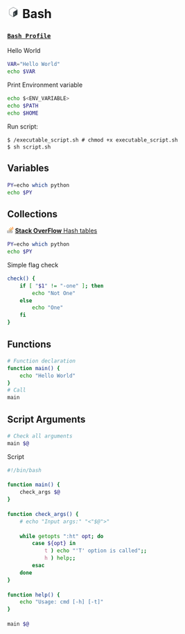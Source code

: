 # <img src="https://github.com/sergius-la/icon_links/blob/master/img/bash.png" width="28" height="28"> Bash

### [`Bash Profile`](/bash/bash_profile.md)

Hello World

```bash
VAR="Hello World" 
echo $VAR
```

Print Environment variable

```bash
echo $<ENV_VARIABLE>
echo $PATH
echo $HOME
```


Run script:
```shell
$ /executable_script.sh # chmod +x executable_script.sh
$ sh script.sh 
```

## Variables

```bash
PY=echo which python
echo $PY
```

## Collections

<img src="https://github.com/sergius-la/icon_links/blob/master/img/stackoverflow.png" width="14" height="14"> [**Stack OverFlow** Hash tables](https://stackoverflow.com/questions/1494178/how-to-define-hash-tables-in-bash)
```bash
PY=echo which python
echo $PY
```

Simple flag check
```bash
check() {
    if [ "$1" != "-one" ]; then
        echo "Not One"
    else 
        echo "One"
    fi
}
```

## Functions

```bash
# Function declaration
function main() {
    echo "Hello World"
}
# Call
main
```

## Script Arguments

```bash
# Check all arguments
main $@
```

Script 
```bash
#!/bin/bash

function main() {
    check_args $@
}

function check_args() {
    # echo "Input args:" "<"$@">"
    
    while getopts ":ht" opt; do
        case ${opt} in  
            t ) echo "'T' option is called";;
            h ) help;;
        esac
    done
}

function help() {
    echo "Usage: cmd [-h] [-t]"
}

main $@
```